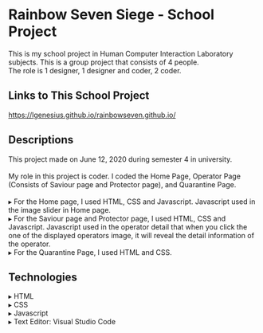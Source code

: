 # Rainbow Seven Siege - School Project
This is my school project in Human Computer Interaction Laboratory subjects. This is a group project that consists of 4 people.<br>The role is 1 designer, 1 designer and coder, 2 coder.

## Links to This School Project
https://lgenesius.github.io/rainbowseven.github.io/

## Descriptions
This project made on June 12, 2020 during semester 4 in university.<br><br>
My role in this project is coder. I coded the Home Page, Operator Page (Consists of Saviour page and Protector page), and Quarantine Page.<br><br>
▸ For the Home page, I used HTML, CSS and Javascript. Javascript used in the image slider in Home page.<br>
▸ For the Saviour page and Protector page, I used HTML, CSS and Javascript. Javascript used in the operator detail that when you click the one   of the displayed operators image, it will reveal the detail information of the operator.<br>
▸ For the Quarantine Page, I used HTML and CSS.

## Technologies
▸ HTML<br>
▸ CSS<br>
▸ Javascript<br>
▸ Text Editor: Visual Studio Code

 
